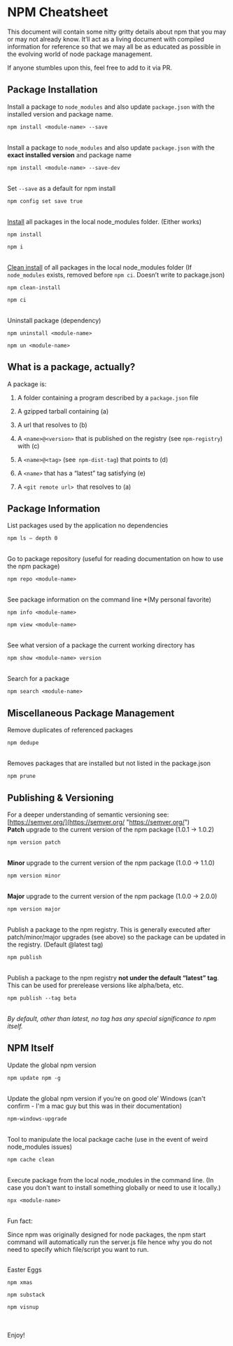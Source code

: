 # NPM Cheatsheet

This document will contain some nitty gritty details about npm that you may or may not already know. It’ll act as a living document with compiled information for reference so that we may all be as educated as possible in the evolving world of node package management.

If anyone stumbles upon this, feel free to add to it via PR.

## Package Installation

Install a package to `node_modules` and also update `package.json` with the installed version and package name.

```
npm install <module-name> --save
```

\
Install a package to `node_modules` and also update `package.json` with the **exact installed version** and package name
```
npm install <module-name> --save-dev
```

\
Set `--save` as a default for npm install
```
npm config set save true
```

\
[Install](https://docs.npmjs.com/cli/install "https://docs.npmjs.com/cli/install") all packages in the local node_modules folder. (Either works)
```
npm install
```
```
npm i
```

\
[Clean install](https://docs.npmjs.com/cli/ci.html "https://docs.npmjs.com/cli/ci.html") of all packages in the local node_modules folder
(If `node_modules` exists, removed before `npm ci`. Doesn’t write to package.json)
```
npm clean-install
```
```
npm ci
```

\
Uninstall package (dependency)
```
npm uninstall <module-name>
```
```
npm un <module-name>
```





## What is a package, actually?

A package is:

1) A folder containing a program described by a `package.json` file

2) A gzipped tarball containing (a)

3) A url that resolves to (b)

4) A `<name>@<version>` that is published on the registry (see `npm-registry`) with (c)

5) A `<name>@<tag>` (see` npm-dist-tag`) that points to (d)

6) A `<name>` that has a “latest” tag satisfying (e)

7) A `<git remote url> `that resolves to (a)




## Package Information

List packages used by the applic­ation no depend­encies
```
npm ls — depth 0
```

\
Go to package repository (useful for reading documentation on how to use the npm package)
```
npm repo <module-name>
```

\
See package information on the command line *(My personal favorite)
```
npm info <module-name>
```
```
npm view <module-name>
```

\
See what version of a package the current working directory has
```
npm show <module-­nam­e> version
```

\
Search for a package
```
npm search <module-name>
```

##  Miscellaneous Package Management

Remove duplicates of referenced packages
```
npm dedupe
```

\
Removes packages that are installed but not listed in the package.json
```
npm prune
```


## Publishing & Versioning

For a deeper understanding of semantic versioning see: [https://semver.org/](https://semver.org/ "https://semver.org/")
\
**Patch** upgrade to the current version of the npm package (1.0.1 → 1.0.2)
```
npm version patch
```

\
**Minor** upgrade to the current version of the npm package (1.0.0 → 1.1.0)
```
npm version minor
```

\
**Major** upgrade to the current version of the npm package (1.0.0 → 2.0.0)
```
npm version major
```

\
Publish a package to the npm registry. This is generally executed after patch/minor/major upgrades (see above) so the package can be updated in the registry. (Default @latest tag)
```
npm publish
```

\
Publish a package to the npm registry **not under the default “latest” tag**. This can be used for prerelease versions like alpha/beta, etc.
```
npm publish --tag beta
```

\
_*By default, other than latest, no tag has any special significance to npm itself.*_

## NPM Itself

Update the global npm version
```
npm update npm -g
```

\
Update the global npm version if you’re on good ole’ Windows (can't confirm - I'm a mac guy but this was in their documentation)
```
npm-windows-upgrade
```

\
Tool to manipulate the local package cache (use in the event of weird node_modules issues)
```
npm cache clean
```

\
Execute package from the local node_modules in the command line. (In case you don't want to install something globally or need to use it locally.)
```
npx <module-name>
```

\
Fun fact:

Since npm was originally designed for node packages, the npm start command will automatically run the server.js file hence why you do not need to specify which file/script you want to run.

##

Easter Eggs

```
npm xmas
```

```
npm substack
```


```
npm visnup
```

\
\
Enjoy!